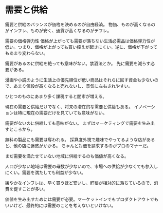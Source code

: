 # 需要と供給

需要と供給のバランスが価格を決めるのが自由経済。
物価、ものが高くなるのがインフレ、ものが安く、通貨が高くなるのがデフレ。

需要の価格弾力性
価格が上がっても需要が落ちない生活必需品は価格弾力性が低い。つまり、価格が上がっても買い控えが起きにくい。逆に、価格が下がってもあまり変わらない。

需要があるのに供給を絶っても意味がない。禁酒法とか。
先に需要を減らす必要がある。

漫画や小説のように生活上の優先順位が低い商品はそれらに回す資金も少ないので、あまり値段が高くなると売れないし、景気に左右されやすい。

ひとつのものにあまり多く課税すると闇市が増える。

現在の需要と供給だけでなく、将来の潜在的な需要と供給もある。
イノベーションは特に現在の需要だけを見ていても意味がない。

需要がないのに供給しても意味がない。
まずはマーケティングで需要を生み出すところから。

無料の製品にも需要は奪われる。
採算度外視で趣味でやってるような店があると、他の店に迷惑がかかる。
ちゃんと対価を請求するのがプロのマナーだ。

まだ需要を満たせていない地域に供給するのも価値が高くなる。

人口が少ない地域は需要の母数が少ないので、市場への供給が少なくても参入しにくい。需要を満たしても利益が少ない。

緩やかなインフレは、早く買うほど安いし、貯蓄が相対的に落ちているので、消費を促すことが多い。

価値を生み出すためには需要が必要。マーケットインでもプロダクトアウトでもいいけど、最終的には需要のことを考えないといけない。
